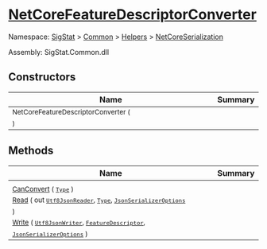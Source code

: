 # [NetCoreFeatureDescriptorConverter](./NetCoreFeatureDescriptorConverter.md)

Namespace: [SigStat]() > [Common](./../../README.md) > [Helpers](./../README.md) > [NetCoreSerialization](./README.md)

Assembly: SigStat.Common.dll


## Constructors

| Name | Summary | 
| --- | --- | 
| <sub>NetCoreFeatureDescriptorConverter (  )</sub><span>&nbsp;&nbsp;&nbsp;&nbsp;&nbsp;&nbsp;&nbsp;&nbsp;&nbsp;&nbsp;&nbsp;&nbsp;&nbsp;&nbsp;&nbsp;&nbsp;&nbsp;&nbsp;&nbsp;&nbsp;&nbsp;&nbsp;&nbsp;&nbsp;&nbsp;&nbsp;&nbsp;&nbsp;&nbsp;&nbsp;&nbsp;&nbsp;&nbsp;&nbsp;&nbsp;&nbsp;</span>| <sub></sub>| <br>


## Methods

| Name | Summary | 
| --- | --- | 
| <sub>[CanConvert](./Methods/NetCoreFeatureDescriptorConverter-100664115.md) ( [`Type`](https://docs.microsoft.com/en-us/dotnet/api/System.Type) )</sub><span>&nbsp;&nbsp;&nbsp;&nbsp;&nbsp;&nbsp;&nbsp;&nbsp;&nbsp;&nbsp;&nbsp;&nbsp;&nbsp;&nbsp;&nbsp;&nbsp;&nbsp;&nbsp;&nbsp;&nbsp;&nbsp;&nbsp;&nbsp;&nbsp;&nbsp;&nbsp;&nbsp;&nbsp;&nbsp;&nbsp;&nbsp;&nbsp;&nbsp;&nbsp;&nbsp;&nbsp;</span>| <sub></sub>| <br>
| <sub>[Read](./Methods/NetCoreFeatureDescriptorConverter-100664116.md) ( out [`Utf8JsonReader`](https://docs.microsoft.com/en-us/dotnet/api/System.Text.Json.Utf8JsonReader), [`Type`](https://docs.microsoft.com/en-us/dotnet/api/System.Type), [`JsonSerializerOptions`](https://docs.microsoft.com/en-us/dotnet/api/System.Text.Json.JsonSerializerOptions) )</sub><span>&nbsp;&nbsp;&nbsp;&nbsp;&nbsp;&nbsp;&nbsp;&nbsp;&nbsp;&nbsp;&nbsp;&nbsp;&nbsp;&nbsp;&nbsp;&nbsp;&nbsp;&nbsp;&nbsp;&nbsp;&nbsp;&nbsp;&nbsp;&nbsp;&nbsp;&nbsp;&nbsp;&nbsp;&nbsp;&nbsp;&nbsp;&nbsp;&nbsp;&nbsp;&nbsp;&nbsp;</span>| <sub></sub>| <br>
| <sub>[Write](./Methods/NetCoreFeatureDescriptorConverter-100664117.md) ( [`Utf8JsonWriter`](https://docs.microsoft.com/en-us/dotnet/api/System.Text.Json.Utf8JsonWriter), [`FeatureDescriptor`](./../../FeatureDescriptor.md), [`JsonSerializerOptions`](https://docs.microsoft.com/en-us/dotnet/api/System.Text.Json.JsonSerializerOptions) )</sub><span>&nbsp;&nbsp;&nbsp;&nbsp;&nbsp;&nbsp;&nbsp;&nbsp;&nbsp;&nbsp;&nbsp;&nbsp;&nbsp;&nbsp;&nbsp;&nbsp;&nbsp;&nbsp;&nbsp;&nbsp;&nbsp;&nbsp;&nbsp;&nbsp;&nbsp;&nbsp;&nbsp;&nbsp;&nbsp;&nbsp;&nbsp;&nbsp;&nbsp;&nbsp;&nbsp;&nbsp;</span>| <sub></sub>| <br>



